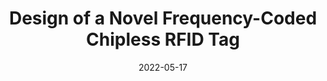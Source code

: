 ---
draft: false
doi: 10.1109/OJIM.2022.3175249
title: Design of a Novel Frequency-Coded Chipless RFID Tag

publication_types: ["2"]
authors:
  - Yuan Gao
  - Mahboobeh Mahmoodi
  - Reza Zoughi
publication: In *IEEE Open Journal of Instrumentation and Measurement*
publication_short: In *IEEE Open Journal of Instrumentation and Measurement*
featured: false
image:
  filename: featured
  focal_point: Smart
  preview_only: false
date: 2022-05-17
---
